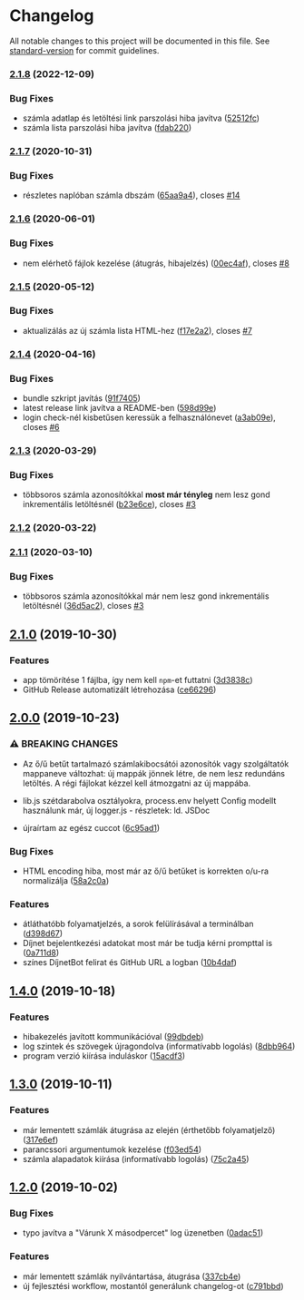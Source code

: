 # Changelog

All notable changes to this project will be documented in this file. See [standard-version](https://github.com/conventional-changelog/standard-version) for commit guidelines.

### [2.1.8](https://github.com/juzraai/dijnet-bot/compare/v2.1.7...v2.1.8) (2022-12-09)


### Bug Fixes

* számla adatlap és letöltési link parszolási hiba javítva ([52512fc](https://github.com/juzraai/dijnet-bot/commit/52512fc3b6a63c8b15cf692bee59c2ba49b3c5b6))
* számla lista parszolási hiba javítva ([fdab220](https://github.com/juzraai/dijnet-bot/commit/fdab2206773c1406711a2fb002c7e31489a9fb3d))

### [2.1.7](https://github.com/juzraai/dijnet-bot/compare/v2.1.6...v2.1.7) (2020-10-31)


### Bug Fixes

* részletes naplóban számla dbszám ([65aa9a4](https://github.com/juzraai/dijnet-bot/commit/65aa9a43b34cd394cea2e7e4f908ea5858d0d517)), closes [#14](https://github.com/juzraai/dijnet-bot/issues/14)

### [2.1.6](https://github.com/juzraai/dijnet-bot/compare/v2.1.5...v2.1.6) (2020-06-01)


### Bug Fixes

* nem elérhető fájlok kezelése (átugrás, hibajelzés) ([00ec4af](https://github.com/juzraai/dijnet-bot/commit/00ec4afc2a7c0707a8729ca88d2c7426521a7627)), closes [#8](https://github.com/juzraai/dijnet-bot/issues/8)

### [2.1.5](https://github.com/juzraai/dijnet-bot/compare/v2.1.4...v2.1.5) (2020-05-12)


### Bug Fixes

* aktualizálás az új számla lista HTML-hez ([f17e2a2](https://github.com/juzraai/dijnet-bot/commit/f17e2a21439ad0f4379c26a89aed69c40ff4e887)), closes [#7](https://github.com/juzraai/dijnet-bot/issues/7)

### [2.1.4](https://github.com/juzraai/dijnet-bot/compare/v2.1.3...v2.1.4) (2020-04-16)


### Bug Fixes

* bundle szkript javítás ([91f7405](https://github.com/juzraai/dijnet-bot/commit/91f740554db21525cd04fbbdd1deeffc1dd19bbe))
* latest release link javítva a README-ben ([598d99e](https://github.com/juzraai/dijnet-bot/commit/598d99e982c4351b1b4cad541326ad470ee35fbd))
* login check-nél kisbetűsen keressük a felhasználónevet ([a3ab09e](https://github.com/juzraai/dijnet-bot/commit/a3ab09e74507c15336c4deebece3c0415afb7e9c)), closes [#6](https://github.com/juzraai/dijnet-bot/issues/6)

### [2.1.3](https://github.com/juzraai/dijnet-bot/compare/v2.1.2...v2.1.3) (2020-03-29)


### Bug Fixes

* többsoros számla azonosítókkal **most már tényleg** nem lesz gond inkrementális letöltésnél ([b23e6ce](https://github.com/juzraai/dijnet-bot/commit/b23e6ce2523594729cab5bd0b05e9d3e722467d6)), closes [#3](https://github.com/juzraai/dijnet-bot/issues/3)

### [2.1.2](https://github.com/juzraai/dijnet-bot/compare/v2.1.1...v2.1.2) (2020-03-22)

### [2.1.1](https://github.com/juzraai/dijnet-bot/compare/v2.1.0...v2.1.1) (2020-03-10)


### Bug Fixes

* többsoros számla azonosítókkal már nem lesz gond inkrementális letöltésnél ([36d5ac2](https://github.com/juzraai/dijnet-bot/commit/36d5ac2580ac8321b247de0f27f34b2b769982c5)), closes [#3](https://github.com/juzraai/dijnet-bot/issues/3)

## [2.1.0](https://github.com/juzraai/dijnet-bot/compare/v2.0.0...v2.1.0) (2019-10-30)


### Features

* app tömörítése 1 fájlba, így nem kell `npm`-et futtatni ([3d3838c](https://github.com/juzraai/dijnet-bot/commit/3d3838c))
* GitHub Release automatizált létrehozása ([ce66296](https://github.com/juzraai/dijnet-bot/commit/ce66296))

## [2.0.0](https://github.com/juzraai/dijnet-bot/compare/v1.4.0...v2.0.0) (2019-10-23)


### ⚠ BREAKING CHANGES

* Az ő/ű betűt tartalmazó számlakibocsátói azonosítók vagy szolgáltatók mappaneve változhat: új mappák jönnek létre, de nem lesz redundáns letöltés. A régi fájlokat kézzel kell átmozgatni az új mappába.
* lib.js szétdarabolva osztályokra, process.env helyett Config modellt használunk már, új logger.js - részletek: ld. JSDoc

* újraírtam az egész cuccot ([6c95ad1](https://github.com/juzraai/dijnet-bot/commit/6c95ad1))


### Bug Fixes

* HTML encoding hiba, most már az ő/ű betűket is korrekten o/u-ra normalizálja ([58a2c0a](https://github.com/juzraai/dijnet-bot/commit/58a2c0a))


### Features

* átláthatóbb folyamatjelzés, a sorok felülírásával a terminálban ([d398d67](https://github.com/juzraai/dijnet-bot/commit/d398d67))
* Díjnet bejelentkezési adatokat most már be tudja kérni prompttal is ([0a711d8](https://github.com/juzraai/dijnet-bot/commit/0a711d8))
* színes DíjnetBot felirat és GitHub URL a logban ([10b4daf](https://github.com/juzraai/dijnet-bot/commit/10b4daf))

## [1.4.0](https://github.com/juzraai/dijnet-bot/compare/v1.3.0...v1.4.0) (2019-10-18)


### Features

* hibakezelés javított kommunikációval ([99dbdeb](https://github.com/juzraai/dijnet-bot/commit/99dbdeb))
* log szintek és szövegek újragondolva (informatívabb logolás) ([8dbb964](https://github.com/juzraai/dijnet-bot/commit/8dbb964))
* program verzió kiírása induláskor ([15acdf3](https://github.com/juzraai/dijnet-bot/commit/15acdf3))

## [1.3.0](https://github.com/juzraai/dijnet-bot/compare/v1.2.0...v1.3.0) (2019-10-11)


### Features

* már lementett számlák átugrása az elején (érthetőbb folyamatjelző) ([317e6ef](https://github.com/juzraai/dijnet-bot/commit/317e6ef))
* parancssori argumentumok kezelése ([f03ed54](https://github.com/juzraai/dijnet-bot/commit/f03ed54))
* számla alapadatok kiírása (informatívabb logolás) ([75c2a45](https://github.com/juzraai/dijnet-bot/commit/75c2a45))

## [1.2.0](https://github.com/juzraai/dijnet-bot/compare/v1.1.2...v1.2.0) (2019-10-02)


### Bug Fixes

* typo javítva a "Várunk X másodpercet" log üzenetben ([0adac51](https://github.com/juzraai/dijnet-bot/commit/0adac51))


### Features

* már lementett számlák nyilvántartása, átugrása ([337cb4e](https://github.com/juzraai/dijnet-bot/commit/337cb4e))
* új fejlesztési workflow, mostantól generálunk changelog-ot ([c791bbd](https://github.com/juzraai/dijnet-bot/commit/c791bbd))
